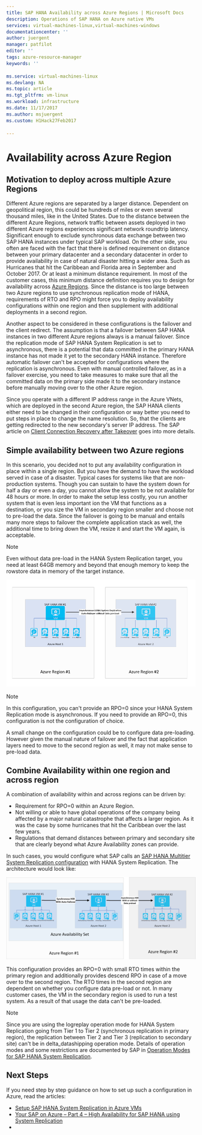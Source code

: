 ```yaml
---
title: SAP HANA Availability across Azure Regions | Microsoft Docs
description: Operations of SAP HANA on Azure native VMs
services: virtual-machines-linux,virtual-machines-windows
documentationcenter: ''
author: juergent
manager: patfilot
editor: ''
tags: azure-resource-manager
keywords: ''

ms.service: virtual-machines-linux
ms.devlang: NA
ms.topic: article
ms.tgt_pltfrm: vm-linux
ms.workload: infrastructure
ms.date: 11/17/2017
ms.author: msjuergent
ms.custom: H1Hack27Feb2017

---
```


# Availability across Azure Region
## Motivation to deploy across multiple Azure Regions
Different Azure regions are separated by a larger distance. Dependent on geopolitical region, this could be hundreds of miles or even several thousand miles, like in the United States. Due to the distance between the different Azure Regions, network traffic between assets deployed in two different Azure regions experiences significant network roundtrip latency. Significant enough to exclude synchronous data exchange between two SAP HANA instances under typical SAP workload. 
On the other side, you often are faced with the fact that there is defined requirement on distance between your primary datacenter and a secondary datacenter in order to provide availability in case of natural disaster hitting a wider area. Such as Hurricanes that hit the Caribbean and Florida area in September and October 2017. Or at least a minimum distance requirement. In most of the customer cases, this minimum distance definition requires you to design for availability across [Azure Regions](https://azure.microsoft.com/regions/). Since the distance is too large between two Azure regions to use synchronous replication mode of HANA, requirements of RTO and RPO might force you to deploy availability configurations within one region and then supplement with additional deployments in a second region.

Another aspect to be considered in these configurations is the failover and the client redirect. The assumption is that a failover between SAP HANA instances in two different Azure regions always is a manual failover. Since the replication mode of SAP HANA System Replication is set to asynchronous, there is a potential that data committed in the primary HANA instance has not made it yet to the secondary HANA instance. Therefore automatic failover can't be accepted for configurations where the replication is asynchronous. Even with manual controlled failover, as in a failover exercise, you need to take measures to make sure that all the committed data on the primary side made it to the secondary instance before manually moving over to the other Azure region.
 
Since you operate with a different IP address range in the Azure VNets, which are deployed in the second Azure region, the SAP HANA clients either need to be changed in their configuration or way better you need to put steps in place to change the name resolution. So, that the clients are getting redirected to the new secondary's server IP address. The SAP article on [Client Connection Recovery after Takeover](https://help.sap.com/doc/6b94445c94ae495c83a19646e7c3fd56/2.0.02/en-US/c93a723ceedc45da9a66ff47672513d3.html) goes into more details.   

## Simple availability between two Azure regions
In this scenario, you decided not to put any availability configuration in place within a single region. But you have the demand to have the workload served in case of a disaster. Typical cases for systems like that are non-production systems. Though you can sustain to have the system down for half a day or even a day, you cannot allow the system to be not available for 48 hours or more. In order to make the setup less costly, you run another system that is even less important ion the VM that functions as a destination, or you size the VM in secondary region smaller and choose not to pre-load the data. Since the failover is going to be manual and entails many more steps to failover the complete application stack as well, the additional time to bring down the VM, resize it and start the VM again, is acceptable.

> [!NOTE]
> Even without data pre-load in the HANA System Replication target, you need at least 64GB memory and beyond that enough memory to keep the rowstore data in memory of the target instance.

![Two VMs over two regions](./media/sap-hana-availability-two-region/two_vm_HSR_async_2regions_nopreload.PNG)

> [!NOTE]
> In this configuration, you can't provide an RPO=0 since your HANA System Replication mode is asynchronous. If you need to provide an RPO=0, this configuration is not the configuration of choice.

A small change on the configuration could be to configure data pre-loading. However given the manual nature of failover and the fact that application layers need to move to the second region as well, it may not make sense to pre-load data. 

## Combine Availability within one region and across region 
A combination of availability within and across regions can be driven by:

- Requirement for RPO=0 within an Azure Region.
- Not willing or able to have global operations of the company being affected by a major natural catastrophe  that affects a larger region. As it was the case by some hurricanes that hit the Caribbean over the last few years.
- Regulations that demand distances between primary and secondary site that are clearly beyond what Azure Availability zones can provide.

 
In such cases, you would configure what SAP calls an [SAP HANA Multitier System Replication configuration](https://help.sap.com/viewer/6b94445c94ae495c83a19646e7c3fd56/2.0.02/en-US/ca6f4c62c45b4c85a109c7faf62881fc.html) with HANA System Replication. The architecture would look like:

![three VMs over two regions](./media/sap-hana-availability-two-region/three_vm_HSR_async_2regions_ha_and_dr.PNG)

This configuration provides an RPO=0 with small RTO times within the primary region and additionally provides descend RPO in case of a move over to the second region. The RTO times in the second region are dependent on whether you configure data pre-load or not. In many customer cases, the VM in the secondary region is used to run a test system. As a result of that usage the data can't be pre-loaded.

> [!NOTE]
> Since you are using the logreplay operation mode for HANA System Replication going from Tier 1 to Tier 2 (synchronous replication in primary region), the replication between Tier 2 and Tier 3 (replication to secondary site) can't be in delta_datashipping operation mode. Details of operation modes and some restrictions are documented by SAP in [Operation Modes for SAP HANA System Replication](https://help.sap.com/viewer/6b94445c94ae495c83a19646e7c3fd56/2.0.02/en-US/627bd11e86c84ec2b9fcdf585d24011c.html). 

## Next Steps
If you need step by step guidance on how to set up such a configuration in Azure, read the articles:

- [Setup SAP HANA System Replication in Azure VMs](sap-hana-high-availability.md)
- [Your SAP on Azure – Part 4 – High Availability for SAP HANA using System Replication](https://blogs.sap.com/2018/01/08/your-sap-on-azure-part-4-high-availability-for-sap-hana-using-system-replication/)
- 



 
  
